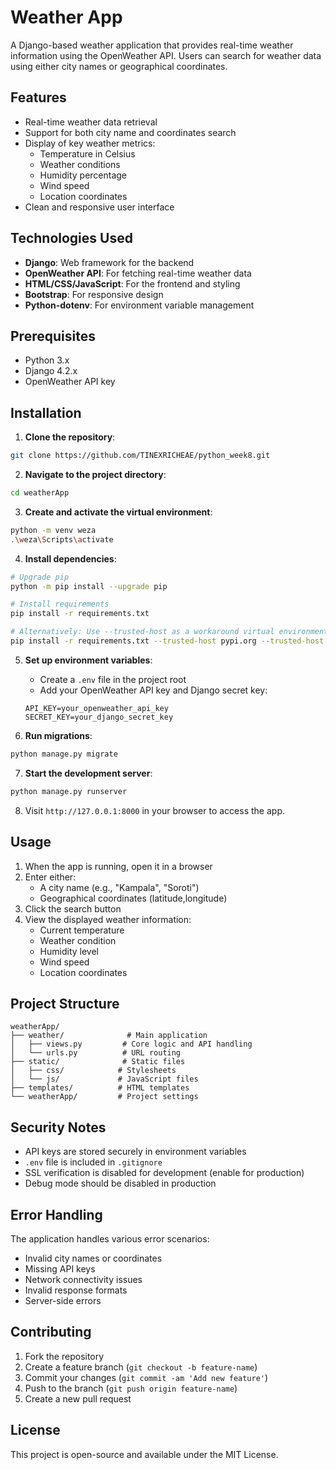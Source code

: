 # Weather App

A Django-based weather application that provides real-time weather information using the OpenWeather API. Users can search for weather data using either city names or geographical coordinates.

## Features

- Real-time weather data retrieval
- Support for both city name and coordinates search
- Display of key weather metrics:
  - Temperature in Celsius
  - Weather conditions
  - Humidity percentage
  - Wind speed
  - Location coordinates
- Clean and responsive user interface

## Technologies Used

- **Django**: Web framework for the backend
- **OpenWeather API**: For fetching real-time weather data
- **HTML/CSS/JavaScript**: For the frontend and styling
- **Bootstrap**: For responsive design
- **Python-dotenv**: For environment variable management

## Prerequisites

- Python 3.x
- Django 4.2.x
- OpenWeather API key

## Installation

1. **Clone the repository**:
```bash
git clone https://github.com/TINEXRICHEAE/python_week8.git
```

2. **Navigate to the project directory**:
```bash
cd weatherApp
```

3. **Create and activate the virtual environment**:
```bash
python -m venv weza
.\weza\Scripts\activate
```

4. **Install dependencies**:
```bash
# Upgrade pip
python -m pip install --upgrade pip

# Install requirements
pip install -r requirements.txt

# Alternatively: Use --trusted-host as a workaround virtual environment associated errors
pip install -r requirements.txt --trusted-host pypi.org --trusted-host files.pythonhosted.org
```

5. **Set up environment variables**:
   - Create a `.env` file in the project root
   - Add your OpenWeather API key and Django secret key:
   ```plaintext
   API_KEY=your_openweather_api_key
   SECRET_KEY=your_django_secret_key
   ```

6. **Run migrations**:
```bash
python manage.py migrate
```

7. **Start the development server**:
```bash
python manage.py runserver
```

8. Visit `http://127.0.0.1:8000` in your browser to access the app.

## Usage

1. When the app is running, open it in a browser
2. Enter either:
   - A city name (e.g., "Kampala", "Soroti")
   - Geographical coordinates (latitude,longitude)
3. Click the search button
4. View the displayed weather information:
   - Current temperature
   - Weather condition
   - Humidity level
   - Wind speed
   - Location coordinates

## Project Structure

```plaintext
weatherApp/
├── weather/              # Main application
│   ├── views.py         # Core logic and API handling
│   └── urls.py          # URL routing
├── static/              # Static files
│   ├── css/            # Stylesheets
│   └── js/             # JavaScript files
├── templates/          # HTML templates
└── weatherApp/         # Project settings
```

## Security Notes

- API keys are stored securely in environment variables
- `.env` file is included in `.gitignore`
- SSL verification is disabled for development (enable for production)
- Debug mode should be disabled in production

## Error Handling

The application handles various error scenarios:
- Invalid city names or coordinates
- Missing API keys
- Network connectivity issues
- Invalid response formats
- Server-side errors

## Contributing

1. Fork the repository
2. Create a feature branch (`git checkout -b feature-name`)
3. Commit your changes (`git commit -am 'Add new feature'`)
4. Push to the branch (`git push origin feature-name`)
5. Create a new pull request

## License

This project is open-source and available under the MIT License.
```
